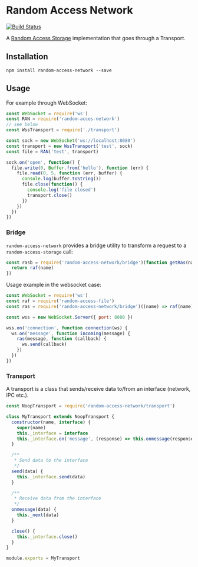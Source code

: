 # Random Access Network
[![Build Status](https://travis-ci.org/soyuka/random-access-network.svg?branch=master)](https://travis-ci.org/soyuka/random-access-network)

A [Random Access Storage](https://github.com/random-access-storage) implementation that goes through a Transport.

## Installation

```code
npm install random-access-network --save
```

## Usage

For example through WebSocket:

```javascript
const WebSocket = require('ws')
const RAN = require('random-acces-network')
// see below
const WssTransport = require('./transport')

const sock = new WebSocket('ws://localhost:8080')
const transport = new WssTransport('test', sock)
const file = RAN('test', transport)

sock.on('open', function() {
  file.write(0, Buffer.from('hello'), function (err) {
    file.read(0, 5, function (err, buffer) {
      console.log(buffer.toString())
      file.close(function() {
        console.log('file closed')
        transport.close()
      })
    })
  })
})
```

### Bridge

`random-access-network` provides a bridge utility to transform a request to a `random-access-storage` call:

```javascript
const rasb = require('random-access-network/bridge')(function getRas(name) {
  return raf(name)
})
```

Usage example in the websocket case:

```javascript
const WebSocket = require('ws')
const raf = require('random-access-file')
const ras = require('random-access-network/bridge')((name) => raf(name))

const wss = new WebSocket.Server({ port: 8080 })

wss.on('connection', function connection(ws) {
  ws.on('message', function incoming(message) {
    ras(message, function (callback) {
      ws.send(callback)
    })
  })
})

```

### Transport

A transport is a class that sends/receive data to/from an interface (network, IPC etc.).

```javascript
const NoopTransport = require('random-access-network/transport')

class MyTransport extends NoopTransport {
  constructor(name, interface) {
    super(name)
    this._interface = interface
    this._interface.on('message', (response) => this.onmessage(response))
  }

  /**
   * Send data to the interface
   */
  send(data) {
    this._interface.send(data)
  }

  /**
   * Receive data from the interface
   */
  onmessage(data) {
    this._next(data)
  }

  close() {
    this._interface.close()
  }
}

module.exports = MyTransport
```
